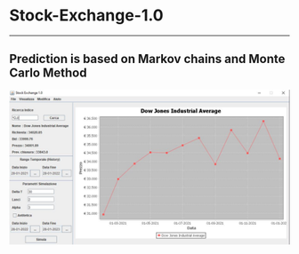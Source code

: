 # Stock-Exchange-1.0
----------------------------------------------------------------------------------
Prediction is based on Markov chains and Monte Carlo Method 
----------------------------------------------------------------------------------
![image](https://github.com/andreareale07/Stock-Exchange-1.0/blob/main/ui_app.JPG)

